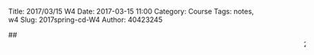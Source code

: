 Title: 2017/03/15 W4
Date: 2017-03-15 11:00
Category: Course
Tags: notes, w4
Slug: 2017spring-cd-W4
Author: 40423245

##<marquee direction="left"  height="40" width="600" scrollamount="10" behavior="slide">2017Spring 協同產品設計實習課程  第四週</marquee>

<!-- PELICAN_END_SUMMARY -->




